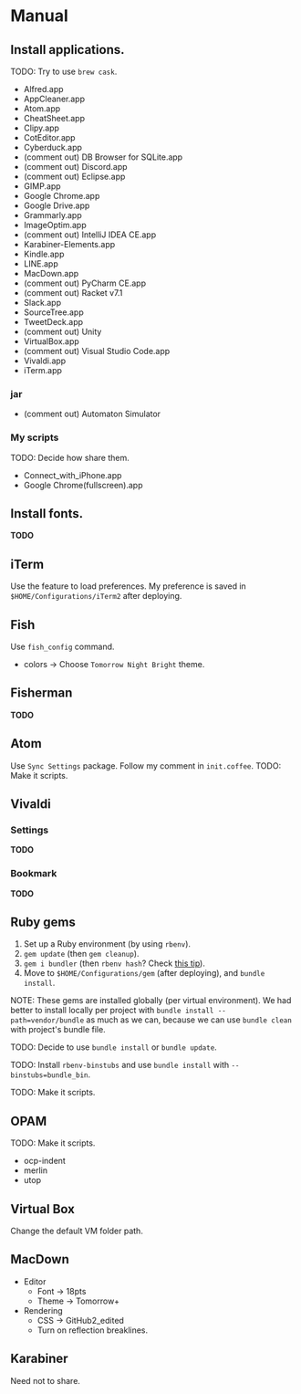 # Manual
## Install applications.
TODO: Try to use `brew cask`.
*   Alfred.app
*   AppCleaner.app
*   Atom.app
*   CheatSheet.app
*   Clipy.app
*   CotEditor.app
*   Cyberduck.app
*   (comment out) DB Browser for SQLite.app
*   (comment out) Discord.app
*   (comment out) Eclipse.app
*   GIMP.app
*   Google Chrome.app
*   Google Drive.app
*   Grammarly.app
*   ImageOptim.app
*   (comment out) IntelliJ IDEA CE.app
*   Karabiner-Elements.app
*   Kindle.app
*   LINE.app
*   MacDown.app
*   (comment out) PyCharm CE.app
*   (comment out) Racket v7.1
*   Slack.app
*   SourceTree.app
*   TweetDeck.app
*   (comment out) Unity
*   VirtualBox.app
*   (comment out) Visual Studio Code.app
*   Vivaldi.app
*   iTerm.app

### jar
*   (comment out) Automaton Simulator

### My scripts
TODO: Decide how share them.
*   Connect_with_iPhone.app
*   Google Chrome(fullscreen).app

## Install fonts.
**TODO**

## iTerm
Use the feature to load preferences.
My preference is saved in `$HOME/Configurations/iTerm2` after deploying.

## Fish
Use `fish_config` command.
*   colors -> Choose `Tomorrow Night Bright` theme.

## Fisherman
**TODO**

## Atom
Use `Sync Settings` package.
Follow my comment in `init.coffee`.
TODO: Make it scripts.

## Vivaldi
### Settings
**TODO**

### Bookmark
**TODO**

## Ruby gems
1.  Set up a Ruby environment (by using `rbenv`).
2.  `gem update` (then `gem cleanup`).
3.  `gem i bundler` (then `rbenv hash`? Check [this tip](https://qiita.com/tokimari/items/51ac63a1fe244b819aea)).
4.  Move to `$HOME/Configurations/gem` (after deploying), and `bundle install`.

NOTE: These gems are installed globally (per virtual environment).
We had better to install locally per project with
`bundle install --path=vendor/bundle` as much as we can,
because we can use `bundle clean` with project's bundle file.

TODO: Decide to use `bundle install` or `bundle update`.

TODO: Install `rbenv-binstubs` and use `bundle install`
with `--binstubs=bundle_bin`.

TODO: Make it scripts.

## OPAM
TODO: Make it scripts.
*   ocp-indent
*   merlin
*   utop

## Virtual Box
Change the default VM folder path.

## MacDown
*   Editor
    *   Font -> 18pts
    *   Theme -> Tomorrow+
*   Rendering
    *   CSS -> GitHub2_edited
    *   Turn on reflection breaklines.

## Karabiner
Need not to share.
